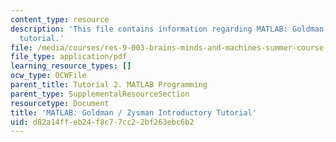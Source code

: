 ```yaml
---
content_type: resource
description: 'This file contains information regarding MATLAB: Goldman / Zysman introductory
  tutorial.'
file: /media/courses/res-9-003-brains-minds-and-machines-summer-course-summer-2015/d82a14ffeb24f8c77cc22bf263ebc6b2_MITRES_9_003SUM15_tut2.pdf
file_type: application/pdf
learning_resource_types: []
ocw_type: OCWFile
parent_title: Tutorial 2. MATLAB Programming
parent_type: SupplementalResourceSection
resourcetype: Document
title: 'MATLAB: Goldman / Zysman Introductory Tutorial'
uid: d82a14ff-eb24-f8c7-7cc2-2bf263ebc6b2
---
```

